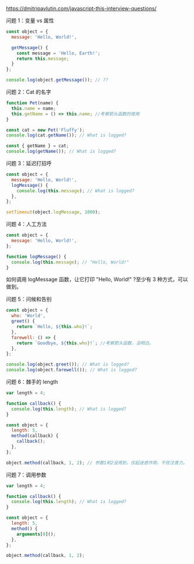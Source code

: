 https://dmitripavlutin.com/javascript-this-interview-questions/

问题 1：变量 vs 属性

```js
const object = {
  message: 'Hello, World!',

  getMessage() {
    const message = 'Hello, Earth!';
    return this.message;
  }
};

console.log(object.getMessage()); // ??
```



问题 2：Cat 的名字

```js
function Pet(name) {
  this.name = name;
  this.getName = () => this.name; //考察箭头函数的使用
}

const cat = new Pet('Fluffy');
console.log(cat.getName()); // What is logged?

const { getName } = cat;
console.log(getName()); // What is logged?
```



问题 3：延迟打招呼

```js
const object = {
  message: 'Hello, World!',
  logMessage() {
    console.log(this.message); // What is logged?
  },
};

setTimeout(object.logMessage, 1000);
```



问题 4：人工方法

```js
const object = {
  message: 'Hello, World!',
};

function logMessage() {
  console.log(this.message); // "Hello, World!"
}
```

如何调用 logMessage 函数，让它打印 "Hello, World!" ?至少有 3 种方式，可以做到。



问题 5：问候和告别

```js
const object = {
  who: 'World',
  greet() {
    return `Hello, ${this.who}!`;
  },
  farewell: () => {
    return `Goodbye, ${this.who}!`; //考察箭头函数，没明白。
  },
};

console.log(object.greet()); // What is logged?
console.log(object.farewell()); // What is logged?
```



问题 6：棘手的 length

```js
var length = 4;

function callback() {
  console.log(this.length); // What is logged?
}

const object = {
  length: 5,
  method(callback) {
    callback();
  },
};

object.method(callback, 1, 2); // 参数1和2没用到，仅起迷惑作用，干扰注意力。
```



问题 7：调用参数

```js
var length = 4;

function callback() {
  console.log(this.length); // What is logged?
}

const object = {
  length: 5,
  method() {
    arguments[0]();
  },
};

object.method(callback, 1, 2);
```



